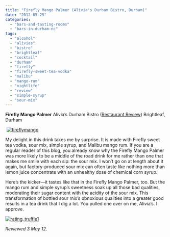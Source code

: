 ```yaml
---
title: "Firefly Mango Palmer (Alivia's Durham Bistro, Durham)"
date: "2012-05-25"
categories: 
  - "bars-and-tasting-rooms"
  - "bars-in-durham-nc"
tags: 
  - "alcohol"
  - "alivias"
  - "bistro"
  - "brightleaf"
  - "cocktail"
  - "durham"
  - "firefly"
  - "firefly-sweet-tea-vodka"
  - "malibu"
  - "mango-rum"
  - "nightlife"
  - "review"
  - "simple-syrup"
  - "sour-mix"
---
```


**Firefly Mango Palmer** Alivia’s Durham Bistro ([Restaurant Review](http://www.thegourmez.com/2007/04/alivias-durham-bistro-brightleaf-durham/)) Brightleaf, Durham

 [![](http://s3.amazonaws.com/thegourmez-wpmedia/2012/05/fireflymango.jpg "fireflymango")](http://s3.amazonaws.com/thegourmez-wpmedia/2012/05/fireflymango.jpg)

My delight in this drink takes me by surprise. It is made with Firefly sweet tea vodka, sour mix, simple syrup, and Malibu mango rum. If you are a regular reader of this blog, you already know why the Firefly Mango Palmer was more likely to be a middle of the road drink for me rather than one that makes me smile with each sip: the sour mix. I won’t go on at length about it again, but factory-produced sour mix can often taste like nothing more than lemon juice concentrate with an unhealthy dose of chemical corn syrup.

Here’s the kicker—it tastes like that in the Firefly Mango Palmer, too. But the mango rum and simple syrup’s sweetness soak up all those bad qualities, moderating their sugar content with the acidity of the sour mix. This transformation of bottled sour mix’s obnoxious qualities into a greater good results in a tea drink that I dig a lot. You pulled one over on me, Alivia’s. I approve.

[![](http://s3.amazonaws.com/thegourmez-wpmedia/2009/02/rating_truffle1.gif "rating_truffle1")](http://s3.amazonaws.com/thegourmez-wpmedia/2009/02/rating_truffle1.gif)

_Reviewed 3 May 12._
